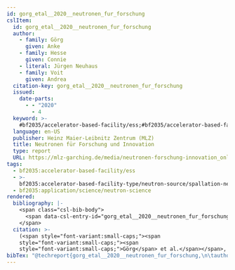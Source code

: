 ```yaml
---
id: gorg_etal__2020__neutronen_fur_forschung
cslItem:
  id: gorg_etal__2020__neutronen_fur_forschung
  author:
    - family: Görg
      given: Anke
    - family: Hesse
      given: Connie
    - literal: Jürgen Neuhaus
    - family: Voit
      given: Andrea
  citation-key: gorg_etal__2020__neutronen_fur_forschung
  issued:
    date-parts:
      - - "2020"
        - 4
  keyword: >-
    #bf2035/accelerator-based-facility/ess;#bf2035/accelerator-based-facility-type/neutron-source/spallation-neutron-source;#bf2035/application/science/neutron-science
  language: en-US
  publisher: Heinz Maier-Leibnitz Zentrum (MLZ)
  title: Neutronen für Forschung und Innovation
  type: report
  URL: https://mlz-garching.de/media/neutronen-forschung-innovation_online.pdf
tags:
  - bf2035:accelerator-based-facility/ess
  - >-
    bf2035:accelerator-based-facility-type/neutron-source/spallation-neutron-source
  - bf2035:application/science/neutron-science
rendered:
  bibliography: |-
    <span class="csl-bib-body">
      <span data-csl-entry-id="gorg_etal__2020__neutronen_fur_forschung" class="csl-entry"><span class='author-bib'>Görg, Hesse, C., Jürgen Neuhaus, &#38; Voit, A.</span>. <span class='date-bib'>(2020)</span>. <span class='title'><i><b><span style="font-style:normal;">Neutronen für Forschung und Innovation</span></b></i></span>. Heinz Maier-Leibnitz Zentrum (MLZ). <span class='URL'><a href='https://mlz-garching.de/media/neutronen-forschung-innovation_online.pdf'>LINK</a></span></span>
    </span>
  citation: >-
    (<span style="font-variant:small-caps;"><span
    style="font-variant:small-caps;"><span
    style="font-variant:small-caps;">Görg</span> et al.</span></span>, 2020)
bibTex: "@techreport{gorg_etal__2020__neutronen_fur_forschung,\n\tauthor = {G{\\\" o}rg, Anke and Hesse, Connie and {Jürgen Neuhaus} and Voit, Andrea},\n\tyear = {2020},\n\tmonth = {4},\n\tinstitution = {Heinz Maier-Leibnitz Zentrum (MLZ)},\n\ttitle = {Neutronen f{\\\" u}r {Forschung} und {Innovation}},\n\turl = {https://mlz-garching.de/media/neutronen-forschung-innovation_online.pdf},\n}\n\n"
---
```

